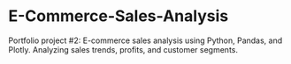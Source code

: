 # E-Commerce-Sales-Analysis
Portfolio project #2: E-commerce sales analysis using Python, Pandas, and Plotly. Analyzing sales trends, profits, and customer segments.
